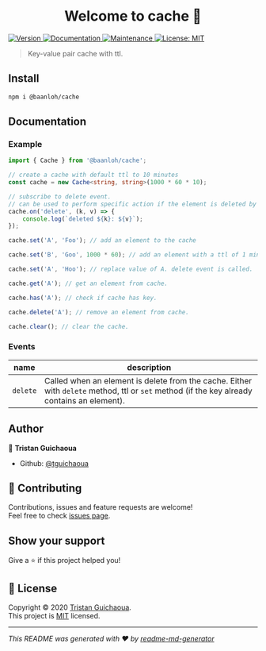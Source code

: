 <h1 align="center">Welcome to cache 👋</h1>
<p>
  <a href="https://www.npmjs.com/package/cache" target="_blank">
    <img alt="Version" src="https://img.shields.io/npm/v/baanloh/cache.svg">
  </a>
  <a href="https://github.com/tguichaoua/cache#readme" target="_blank">
    <img alt="Documentation" src="https://img.shields.io/badge/documentation-yes-brightgreen.svg" />
  </a>
  <a href="https://github.com/tguichaoua/cache/graphs/commit-activity" target="_blank">
    <img alt="Maintenance" src="https://img.shields.io/badge/Maintained%3F-yes-green.svg" />
  </a>
  <a href="https://github.com/tguichaoua/cache/blob/master/LICENSE" target="_blank">
    <img alt="License: MIT" src="https://img.shields.io/github/license/tguichaoua/cache" />
  </a>
</p>

> Key-value pair cache with ttl.

## Install

```sh
npm i @baanloh/cache
```

## Documentation

### Example

```ts
import { Cache } from '@baanloh/cache';

// create a cache with default ttl to 10 minutes
const cache = new Cache<string, string>(1000 * 60 * 10);

// subscribe to delete event.
// can be used to perform specific action if the element is deleted by ttl.
cache.on('delete', (k, v) => {
    console.log(`deleted ${k}: ${v}`);
});

cache.set('A', 'Foo'); // add an element to the cache

cache.set('B', 'Goo', 1000 * 60); // add an element with a ttl of 1 minute

cache.set('A', 'Hoo'); // replace value of A. delete event is called.

cache.get('A'); // get an element from cache.

cache.has('A'); // check if cache has key.

cache.delete('A'); // remove an element from cache.

cache.clear(); // clear the cache.
```

### Events

|   name   | description                                                                                                                                 |
| :------: | ------------------------------------------------------------------------------------------------------------------------------------------- |
| `delete` | Called when an element is delete from the cache. Either with `delete` method, ttl or `set` method (if the key already contains an element). |

## Author

👤 **Tristan Guichaoua**

-   Github: [@tguichaoua](https://github.com/tguichaoua)

## 🤝 Contributing

Contributions, issues and feature requests are welcome!<br />Feel free to check [issues page](https://github.com/tguichaoua/cache/issues).

## Show your support

Give a ⭐️ if this project helped you!

## 📝 License

Copyright © 2020 [Tristan Guichaoua](https://github.com/tguichaoua).<br />
This project is [MIT](https://github.com/tguichaoua/cache/blob/master/LICENSE) licensed.

---

_This README was generated with ❤️ by [readme-md-generator](https://github.com/kefranabg/readme-md-generator)_
